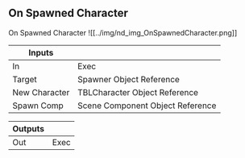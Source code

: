 ## On Spawned Character
On Spawned Character
![[../img/nd_img_OnSpawnedCharacter.png]]

|Inputs||
|--|--|
| In | Exec |
| Target | Spawner Object Reference |
| New Character | TBLCharacter Object Reference |
| Spawn Comp | Scene Component Object Reference |

|Outputs||
|--|--|
| Out | Exec |
